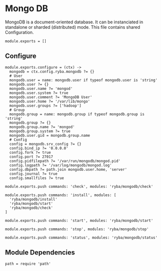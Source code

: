 
# Mongo DB

MongoDB is a document-oriented database. It can be instanciated in standalone or
sharded (distributed) mode.
This file contains shared Configuration.

    module.exports = []

## Configure

    module.exports.configure = (ctx) ->
      mongodb = ctx.config.ryba.mongodb ?= {}
      # User
      mongodb.user = name: mongodb.user if typeof mongodb.user is 'string'
      mongodb.user ?= {}
      mongodb.user.name ?= 'mongod'
      mongodb.user.system ?= true
      mongodb.user.comment ?= 'MongoDB User'
      mongodb.user.home ?= '/var/lib/mongo'
      mongodb.user.groups ?= ['hadoop']
      # Group
      mongodb.group = name: mongodb.group if typeof mongodb.group is 'string'
      mongodb.group ?= {}
      mongodb.group.name ?= 'mongod'
      mongodb.group.system ?= true
      mongodb.user.gid = mongodb.group.name
      # Config
      config = mongodb.srv_config ?= {}
      config.bind_ip ?= '0.0.0.0'
      config.fork ?= true
      config.port ?= 27017
      config.pidfilepath ?= '/var/run/mongodb/mongod.pid'
      config.logpath ?= '/var/log/mongodb/mongod.log'
      config.dbpath ?= path.join mongodb.user.home, 'server'
      config.journal ?= true
      config.smallfiles ?= true

    module.exports.push commands: 'check', modules: 'ryba/mongodb/check'

    module.exports.push commands: 'install', modules: [
      'ryba/mongodb/install'
      'ryba/mongodb/start'
      'ryba/mongodb/check'
    ]

    module.exports.push commands: 'start', modules: 'ryba/mongodb/start'

    module.exports.push commands: 'stop', modules: 'ryba/mongodb/stop'

    module.exports.push commands: 'status', modules: 'ryba/mongodb/status'

## Module Dependencies

    path = require 'path'

